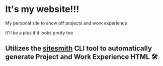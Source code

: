 # It's my website!!!
My personal site to show off projects and work experience

It'll be a plus if it looks pretty too

## Utilizes the [sitesmith](https://github.com/BradenEverson/sitesmith.git) CLI tool to automatically generate Project and Work Experience HTML 🛠️
